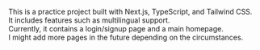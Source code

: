 This is a practice project built with Next.js, TypeScript, and Tailwind CSS.  
It includes features such as multilingual support.  
Currently, it contains a login/signup page and a main homepage.  
I might add more pages in the future depending on the circumstances.
